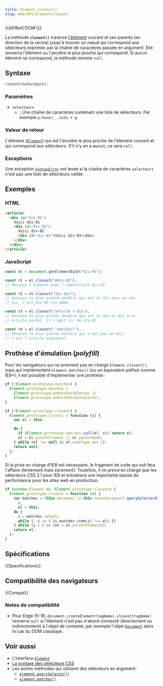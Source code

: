 ```yaml
---
title: Element.closest()
slug: Web/API/Element/closest
---
```


{{APIRef('DOM')}}

La méthode **`closest()`** traverse [l'élément](/fr/docs/Web/API/Element) courant et ses parents (en direction de la racine) jusqu'à trouver un nœud qui correspond aux sélecteurs exprimés par la chaîne de caractères passée en argument. Elle renverra l'élément ou l'ancêtre le plus proche qui correspond. Si aucun élément ne correspond, la méthode renvoie `null`.

## Syntaxe

```js
closest(selecteurs);
```

### Paramètres

- `selecteurs`
  - : Une chaîne de caractères contenant une liste de sélecteurs. Par exemple `p:hover, .toto + q`.

### Valeur de retour

L'élément ([`Element`](/fr/docs/Web/API/Element)) qui est l'ancêtre le plus proche de l'élément courant et qui correspond aux sélecteurs. S'il n'y en a aucun, ce sera `null`.

### Exceptions

Une exception [`SyntaxError`](/fr/docs/Web/API/DOMException#syntaxerror) est levée si la chaîne de caractères `selecteurs` n'est pas une liste de sélecteurs valide.

## Exemples

### HTML

```html
<article>
  <div id="div-01">
    Voici div-01
    <div id="div-02">
      Voici div-02
      <div id="div-03">Voici div-03</div>
    </div>
  </div>
</article>
```

### JavaScript

```js
const el = document.getElementById("div-03");

const r1 = el.closest("#div-02");
// Renvoie l'élément avec l'identifiant div-02

const r2 = el.closest("div div");
// Renvoie le plus proche ancêtre qui est un div dans un div
// Ici, c'est div-03 lui-même

const r3 = el.closest("article > div");
// Renvoie le plus proche ancêtre qui est un div et qui a un
// article parent, il s'agit ici de div-01

const r4 = el.closest(":not(div)");
// Renvoie le plus proche ancêtre qui n'est pas un div,
// c'est l'article englobant
```

## Prothèse d'émulation (<i lang="en">polyfill</i>)

Pour les navigateurs qui ne prennent pas en charge `Element.closest()`, mais qui implémentent `element.matches()` (ou un équivalent préfixé comme IE9+), il est possible d'implémenter une prothèse&nbsp;:

```js
if (!Element.prototype.matches) {
  Element.prototype.matches =
    Element.prototype.msMatchesSelector ||
    Element.prototype.webkitMatchesSelector;
}

if (!Element.prototype.closest) {
  Element.prototype.closest = function (s) {
    var el = this;

    do {
      if (Element.prototype.matches.call(el, s)) return el;
      el = el.parentElement || el.parentNode;
    } while (el !== null && el.nodeType === 1);
    return null;
  };
}
```

Si la prise en charge d'IE8 est nécessaire, le fragment de code qui suit fera l'affaire (lentement mais sûrement). Toutefois, il ne prend en charge que les sélecteurs CSS 2.1 pour IE8 et entraînera une importante baisse de performance pour les sites web en production.

```js
if (window.Element && !Element.prototype.closest) {
  Element.prototype.closest = function (s) {
    var matches = (this.document || this.ownerDocument).querySelectorAll(s),
      i,
      el = this;
    do {
      i = matches.length;
      while (--i >= 0 && matches.item(i) !== el) {}
    } while (i < 0 && (el = el.parentElement));
    return el;
  };
}
```

## Spécifications

{{Specifications}}

## Compatibilité des navigateurs

{{Compat}}

### Notes de compatibilité

- Pour Edge 15-18, `document.createElement(tagName).closest(tagName)` renverra `null` si l'élément n'est pas d'abord connecté (directement ou indirectement) à l'objet de contexte, par exemple l'objet [`Document`](/fr/docs/Web/API/Document) dans le cas du DOM classique.

## Voir aussi

- L'interface [`Element`](/fr/docs/Web/API/Element)
- [La syntaxe des sélecteurs CSS](/fr/docs/Learn_web_development/Core/Styling_basics/Basic_selectors)
- Les autres méthodes qui utilisent des sélecteurs en argument&nbsp;:
  - [`element.querySelector()`](/fr/docs/Web/API/Element/querySelector)
  - [`element.matches()`](/fr/docs/Web/API/Element/matches)
